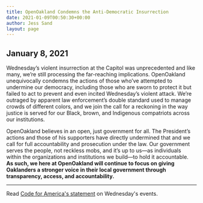 ```yaml
---
title: OpenOakland Condemns the Anti-Democratic Insurrection
date: 2021-01-09T00:50:30+00:00
author: Jess Sand
layout: page
---
```


## January 8, 2021

Wednesday’s violent insurrection at the Capitol was unprecedented and like many, we’re still processing the far-reaching implications. OpenOakland unequivocally condemns the actions of those who’ve attempted to undermine our democracy, including those who are sworn to protect it but failed to act to prevent and even incited Wednesday’s violent attack. We’re outraged by apparent law enforcement’s double standard used to manage crowds of different colors, and we join the call for a reckoning in the way justice is served for our Black, brown, and Indigenous compatriots across our institutions.

OpenOakland believes in an open, just government for all. The President’s actions and those of his supporters have directly undermined that and we call for full accountability and prosecution under the law. Our government serves the people, not reckless mobs, and it’s up to us—as individuals within the organizations and institutions we build—to hold it accountable. **As such, we here at OpenOakland will continue to focus on giving Oaklanders a stronger voice in their local government through transparency, access, and accountability.**

---
Read [Code for America's statement](https://www.codeforamerica.org/news/code-for-america-condemns-attack-on-our-democracy) on Wednesday's events.
